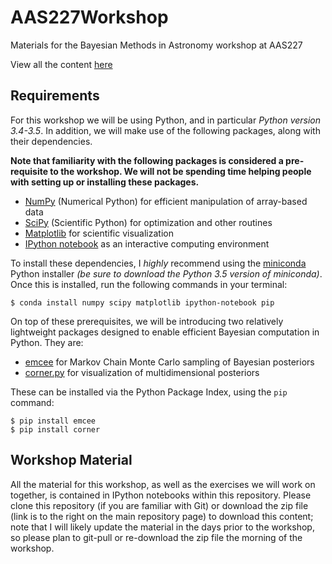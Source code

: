 # AAS227Workshop

Materials for the Bayesian Methods in Astronomy workshop at AAS227

View all the content [here](https://github.com/jakevdp/AAS227Workshop/blob/master/Index.ipynb)


## Requirements

For this workshop we will be using Python, and in particular *Python version 3.4-3.5*. In addition, we will make use of the following packages, along with their dependencies.

**Note that familiarity with the following packages is considered a pre-requisite to the workshop. We will not be spending time helping people with setting up or installing these packages.**

- [NumPy](http://numpy.org) (Numerical Python) for efficient manipulation of array-based data
- [SciPy](http://scipy.org) (Scientific Python) for optimization and other routines
- [Matplotlib](http://matplotlib.org) for scientific visualization
- [IPython notebook](http://ipython.org) as an interactive computing environment

To install these dependencies, I *highly* recommend using the [miniconda](http://conda.pydata.org/miniconda.html) Python installer *(be sure to download the Python 3.5 version of miniconda)*. Once this is installed, run the following commands in your terminal:

```
$ conda install numpy scipy matplotlib ipython-notebook pip
```

On top of these prerequisites, we will be introducing two relatively lightweight packages designed to enable efficient Bayesian computation in Python.
They are:

- [emcee](http://dan.iel.fm/emcee/) for Markov Chain Monte Carlo sampling of Bayesian posteriors
- [corner.py](https://pypi.python.org/pypi/corner/1.0.0) for visualization of multidimensional posteriors

These can be installed via the Python Package Index, using the ``pip`` command:

```
$ pip install emcee
$ pip install corner
```

## Workshop Material

All the material for this workshop, as well as the exercises we will work on together, is contained in IPython notebooks within this repository.
Please clone this repository (if you are familiar with Git) or download the zip file (link is to the right on the main repository page) to download this content; note that I will likely update the material in the days prior to the workshop, so please plan to git-pull or re-download the zip file the morning of the workshop.